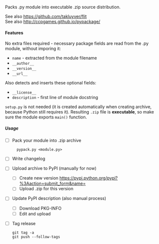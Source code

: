 Packs .py module into executable .zip source distribution.

See also https://github.com/takluyver/flit  
See also http://ccpgames.github.io/pypackage/

#### Features

No extra files required - necessary package fields are read
from the .py module, without imporing it:

  * `name` - extracted from the module filename
  * `__author__`
  * `__version__`
  * `__url__`

Also detects and inserts these optional fields:

  * `__license__`
  * `description` - first line of module docstring

`setup.py` is not needed (it is created automatically when
creating archive, because Python still requires it). Resulting
`.zip` file is **executable**, so make sure the module exports
`main()` function.


##### Usage

* [ ] Pack your module into .zip archive

        pypack.py <module.py>

* [ ] Write changelog

* [ ] Upload archive to PyPI (manually for now)
  * [ ] Create new version https://pypi.python.org/pypi?%3Aaction=submit_form&name=<module>
  * [ ] Upload .zip for this version

* [ ] Update PyPI description (also manual process)
  * [ ] Download PKG-INFO
  * [ ] Edit and upload

* [ ] Tag release

    ```
    git tag -a
    git push --follow-tags
    ```
